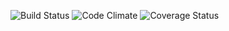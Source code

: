 ![Build Status](https://codeship.com/projects/a67d3c40-2f3f-0134-5cab-5ebc8f268022/status?branch=master)
![Code Climate](https://codeclimate.com/github/jraaaaanger/StandDown.png)
![Coverage Status](https://coveralls.io/repos/github/jraaaaanger/StandDown/badge.png?branch=master)
